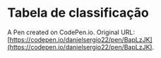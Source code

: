 # Tabela de classificação

A Pen created on CodePen.io. Original URL: [https://codepen.io/danielsergio22/pen/BapLzJK](https://codepen.io/danielsergio22/pen/BapLzJK).


